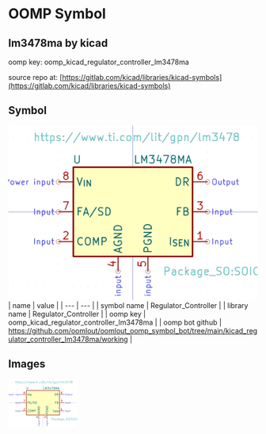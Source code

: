 # OOMP Symbol  
## lm3478ma  by kicad  
  
oomp key: oomp_kicad_regulator_controller_lm3478ma  
  
source repo at: [https://gitlab.com/kicad/libraries/kicad-symbols](https://gitlab.com/kicad/libraries/kicad-symbols)  
## Symbol  
  
[![working.png](working_600.png)](working.png)  
| name | value | 
| --- | --- | 
| symbol name | Regulator_Controller | 
| library name | Regulator_Controller | 
| oomp key | oomp_kicad_regulator_controller_lm3478ma | 
| oomp bot github | https://github.com/oomlout/oomlout_oomp_symbol_bot/tree/main/kicad_regulator_controller_lm3478ma/working | 
## Images  
  
[![working.png](working_140.png)](working.png)  
